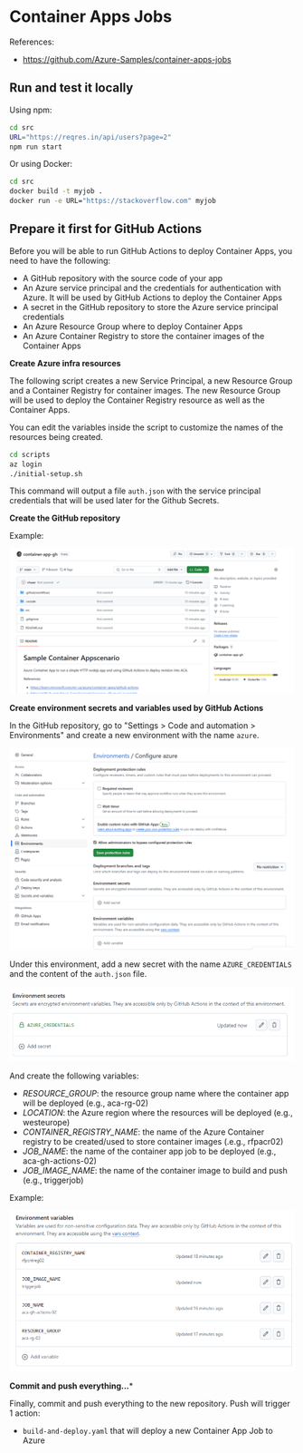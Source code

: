 # Container Apps Jobs

References:
- https://github.com/Azure-Samples/container-apps-jobs


## Run and test it locally

Using npm:

```bash	
cd src
URL="https://reqres.in/api/users?page=2"
npm run start
```

Or using Docker:

```bash
cd src
docker build -t myjob .
docker run -e URL="https://stackoverflow.com" myjob
```

## Prepare it first for GitHub Actions

Before you will be able to run GitHub Actions to deploy Container Apps, you need to have the following:
- A GitHub repository with the source code of your app
- An Azure service principal and the credentials for authentication with Azure. It will be used by GitHub Actions to deploy the Container Apps
- A secret in the GitHub repository to store the Azure service principal credentials
- An Azure Resource Group where to deploy Container Apps
- An Azure Container Registry to store the container images of the Container Apps

**Create Azure infra resources**

The following script creates a new Service Principal, a new Resource Group and a Container Registry for container images. The new Resource Group will be used to deploy the Container Registry resource as well as the Container Apps.

You can edit the variables inside the script to customize the names of the resources being created.

```bash
cd scripts
az login
./initial-setup.sh
```

This command will output a file `auth.json` with the service principal credentials that will be used later for the Github Secrets.

**Create the GitHub repository**

Example:

![alt text](assets/repo.png)

**Create environment secrets and variables used by GitHub Actions**

In the GitHub repository, go to "Settings > Code and automation > Environments" and create a new environment with the name `azure`.

![alt text](assets/env.png)

Under this environment, add a new secret with the name `AZURE_CREDENTIALS` and the content of the `auth.json` file.

![alt text](assets/secret.png)

And create the following variables:

- *RESOURCE_GROUP*: the resource group name where the container app will be deployed (e.g., aca-rg-02)
- *LOCATION*: the Azure region where the resources will be deployed (e.g., westeurope)
- *CONTAINER_REGISTRY_NAME*: the name of the Azure Container registry to be created/used to store container images (.e.g., rfpacr02)
- *JOB_NAME*: the name of the container app job to be deployed (e.g., aca-gh-actions-02)
- *JOB_IMAGE_NAME*: the name of the container image to build and push (e.g., triggerjob)

Example:

![alt text](assets/vars.png)

**Commit and push everything...***

Finally, commit and push everything to the new repository. Push will trigger 1 action:
- `build-and-deploy.yaml` that will deploy a new Container App Job to Azure
